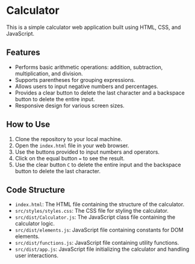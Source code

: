# Calculator

This is a simple calculator web application built using HTML, CSS, and JavaScript.

## Features

- Performs basic arithmetic operations: addition, subtraction, multiplication, and division.
- Supports parentheses for grouping expressions.
- Allows users to input negative numbers and percentages.
- Provides a clear button to delete the last character and a backspace button to delete the entire input.
- Responsive design for various screen sizes.

## How to Use

1. Clone the repository to your local machine.
2. Open the `index.html` file in your web browser.
3. Use the buttons provided to input numbers and operators.
4. Click on the equal button `=` to see the result.
5. Use the clear button `C` to delete the entire input and the backspace button to delete the last character.

## Code Structure

- `index.html`: The HTML file containing the structure of the calculator.
- `src/styles/styles.css`: The CSS file for styling the calculator.
- `src/dist/Calculator.js`: The JavaScript class file containing the calculator logic.
- `src/dist/elements.js`: JavaScript file containing constants for DOM elements.
- `src/dist/functions.js`: JavaScript file containing utility functions.
- `src/dist/app.js`: JavaScript file initializing the calculator and handling user interactions.

